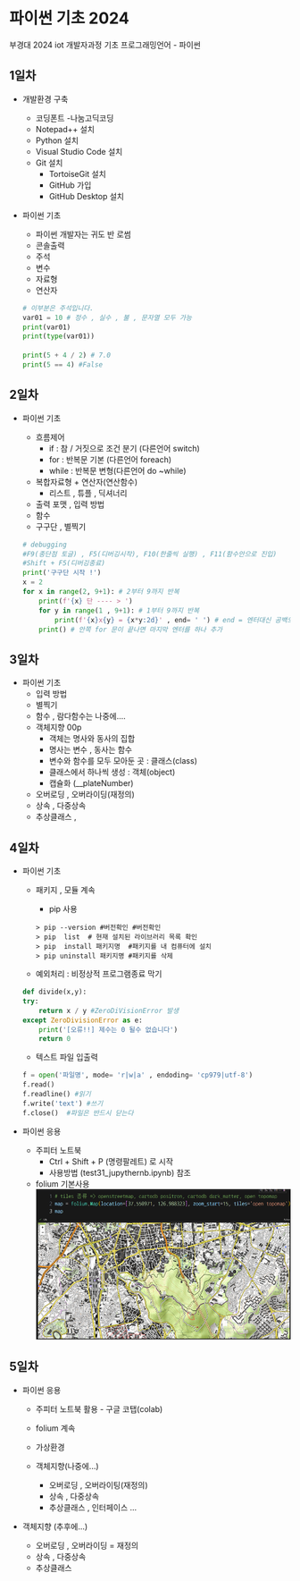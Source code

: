 # 파이썬 기초 2024
부경대 2024 iot 개발자과정 기초 프로그래밍언어 - 파이썬 

## 1일차 
- 개발환경 구축 
    - 코딩폰트 -나눔고딕코딩
    - Notepad++ 설치
    - Python 설치 
    - Visual Studio Code 설치 
    - Git 설치 
        - TortoiseGit 설치 
        - GitHub 가입 
        - GitHub Desktop 설치 

- 파이썬 기초 
    - 파이썬 개발자는 귀도 반 로썸 
    - 콘솔출력
    - 주석 
    - 변수
    - 자료형
    - 연산자 

    ```Python 
    # 이부분은 주석입니다.
    var01 = 10 # 정수 , 실수 , 불 , 문자열 모두 가능
    print(var01)
    print(type(var01))

    print(5 + 4 / 2) # 7.0
    print(5 == 4) #False
    ```

## 2일차 
- 파이썬 기초 
    - 흐름제어
        - if : 참 / 거짓으로 조건 분기 (다른언어 switch)
        - for : 반복문 기본 (다른언어 foreach)
        - while : 반복문 변형(다른언어 do ~while)
    - 복합자료형 + 연산자(연산함수)
        - 리스트 , 튜플 , 딕셔너리
    - 출력 포맷 , 입력 방법 
    - 함수 
    - 구구단 , 별찍기 

    ```python
    # debugging
    #F9(종단점 토글) , F5(디버깅시작), F10(한줄씩 실행) , F11(함수안으로 진입)
    #Shift + F5(디버깅종료)
    print('구구단 시작 !')
    x = 2 
    for x in range(2, 9+1): # 2부터 9까지 반복 
        print(f'{x} 단 ---- > ') 
        for y in range(1 , 9+1): # 1부터 9까지 반복
            print(f'{x}x{y} = {x*y:2d}' , end= ' ') # end = 엔터대신 공백으로 변경
        print() # 안쪽 for 문이 끝나면 마지막 엔터를 하나 추가 
    ```


## 3일차 
- 파이썬 기초
    - 입력 방법
    - 별찍기 
    - 함수 , 람다함수는 나중에....
    - 객체지향 00p
        - 객체는 명사와 동사의 집합
        - 명사는 변수 , 동사는 함수 
        - 변수와 함수를 모두 모아둔 곳 : 클래스(class)
        - 클래스에서 하나씩 생성 : 객체(object)
        - 캡슐화 (__plateNumber)
    - 오버로딩 , 오버라이딩(재정의)
    - 상속 , 다중상속 
    - 추상클래스 , 

## 4일차
- 파이썬 기초 
    - 패키지 , 모듈 계속
        - pip 사용
        ```
        > pip --version #버전확인 #버전확인 
        > pip  list  # 현재 설치된 라이브러리 목록 확인 
        > pip  install 패키지명  #패키지를 내 컴퓨터에 설치
        > pip uninstall 패키지명 #패키지를 삭제 
        ```
 

    - 예외처리 : 비정상적 프로그램종료 막기 
    ```python
    def divide(x,y):
    try:
        return x / y #ZeroDiVisionError 발생 
    except ZeroDivisionError as e:
        print('[오류!!] 제수는 0 될수 없습니다')
        return 0
    ```

    - 텍스트 파일 입출력 

    ```python
    f = open('파일명', mode= 'r|w|a' , endoding= 'cp979|utf-8')
    f.read()
    f.readline() #읽기 
    f.write('text') #쓰기
    f.close()  #파일은 반드시 닫는다      
    ```

- 파이썬 응용
    - 주피터 노트북 
        - Ctrl + Shift + P (명령팔레트) 로 시작
        - 사용방법 (test31_jupythernb.ipynb) 참조
    - folium 기본사용
    ![folium사용법](https://raw.githubusercontent.com/leekminxx/Basic-Python-2024/main/images/1.png)

## 5일차
- 파이썬 응용
    - 주피터 노트북 활용 - 구글 코탭(colab)
    - folium 계속 


    - 가상환경
    - 객체지향(나중에...)
        - 오버로딩 , 오버라이팅(재정의)
        - 상속 , 다중상속 
        - 추상클래스 , 인터페이스 ...

- 객체지향 (추후에...)
    - 오버로딩 , 오버라이딩 = 재정의 
    - 상속 , 다중상속 
    - 추상클래스 








